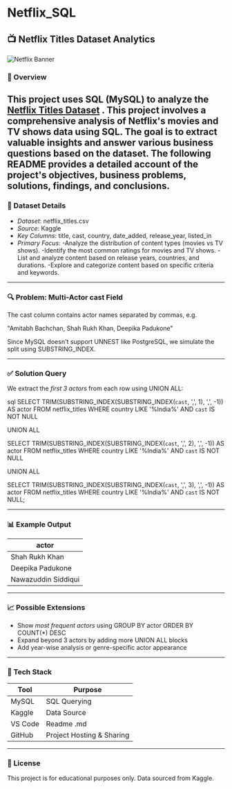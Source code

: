 # Netflix_SQL

## 📺 Netflix Titles Dataset Analytics 

![Netflix Banner](https://upload.wikimedia.org/wikipedia/commons/0/08/Netflix_2015_logo.svg)

### 📌 Overview

This project uses SQL (MySQL) to analyze the [Netflix Titles Dataset](https://www.kaggle.com/datasets/shivamb/netflix-shows?resource=download) . This project involves a comprehensive analysis of Netflix's movies and TV shows data using SQL. The goal is to extract valuable insights and answer various business questions based on the dataset. The following README provides a detailed account of the project's objectives, business problems, solutions, findings, and conclusions.
---

### 🧾 Dataset Details

- *Dataset*: netflix_titles.csv
- *Source*: Kaggle
- *Key Columns*: title, cast, country, date_added, release_year, listed_in
- *Primary Focus*: 
  -Analyze the distribution of content types (movies vs TV shows).
  -Identify the most common ratings for movies and TV shows.
  -List and analyze content based on release years, countries, and durations.
  -Explore and categorize content based on specific criteria and keywords.

---

### 🔍 Problem: Multi-Actor cast Field

The cast column contains actor names separated by commas, e.g.


"Amitabh Bachchan, Shah Rukh Khan, Deepika Padukone"


Since MySQL doesn't support UNNEST like PostgreSQL, we simulate the split using SUBSTRING_INDEX.

---

### ✅ Solution Query

We extract the *first 3 actors* from each row using UNION ALL:

sql
SELECT 
    TRIM(SUBSTRING_INDEX(SUBSTRING_INDEX(`cast`, ',', 1), ',', -1)) AS actor
FROM netflix_titles
WHERE country LIKE '%India%' AND `cast` IS NOT NULL

UNION ALL

SELECT 
    TRIM(SUBSTRING_INDEX(SUBSTRING_INDEX(`cast`, ',', 2), ',', -1)) AS actor
FROM netflix_titles
WHERE country LIKE '%India%' AND `cast` IS NOT NULL

UNION ALL

SELECT 
    TRIM(SUBSTRING_INDEX(SUBSTRING_INDEX(`cast`, ',', 3), ',', -1)) AS actor
FROM netflix_titles
WHERE country LIKE '%India%' AND `cast` IS NOT NULL;


---

### 📊 Example Output

| actor             |
|------------------|
| Shah Rukh Khan   |
| Deepika Padukone |
| Nawazuddin Siddiqui |

---

### 📈 Possible Extensions

- Show *most frequent actors* using GROUP BY actor ORDER BY COUNT(*) DESC
- Expand beyond 3 actors by adding more UNION ALL blocks
- Add year-wise analysis or genre-specific actor appearance

---

### 🧰 Tech Stack

| Tool        | Purpose                    |
|-------------|----------------------------|
| MySQL       | SQL Querying               |
| Kaggle      | Data Source                |
| VS Code     | Readme .md                 |
| GitHub      | Project Hosting & Sharing  |

---


### 📝 License

This project is for educational purposes only. Data sourced from Kaggle.
